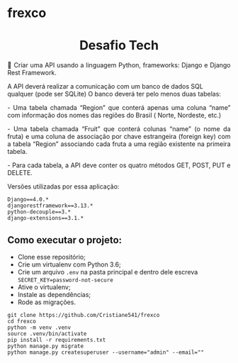 # frexco

<h1 align="center">Desafio Tech</h1> 


<p align="justify">🚀  Criar uma API usando a linguagem Python, frameworks: Django e Django Rest Framework.</p>
 A API deverá realizar a comunicação com um banco de dados SQL qualquer (pode ser SQLite)
 O banco deverá ter pelo menos duas tabelas: </p>
<p align="justify">       - Uma tabela chamada “Region” que conterá apenas uma coluna “name” com informação dos nomes das regiões do Brasil ( Norte, Nordeste, etc.)</p>
<p align="justify">          - Uma tabela chamada “Fruit” que conterá colunas “name” (o nome da fruta) e uma coluna de associação por chave estrangeira (foreign key) com a tabela “Region” associando cada fruta a uma região existente na primeira tabela.</p>
<p align="justify">- Para cada tabela, a API deve conter os quatro métodos GET, POST, PUT e DELETE.</p>

<p align="left"> Versões utilizadas por essa aplicação: <br>
 
```
Django==4.0.*
djangorestframework==3.13.*
python-decouple==3.*
django-extensions==3.1.*
```
<h2 align="left">Como executar o projeto:</h2> 

- Clone esse repositório; <br>
- Crie um virtualenv com Python 3.6; <br>
- Crie um arquivo `.env` na pasta principal e dentro dele escreva `SECRET_KEY=password-not-secure`
- Ative o virtualenv; <br>
- Instale as dependências; <br>
- Rode as migrações.

```
git clone https://github.com/Cristiane541/frexco
cd frexco
python -m venv .venv
source .venv/bin/activate
pip install -r requirements.txt
python manage.py migrate
python manage.py createsuperuser --username="admin" --email=""
```
